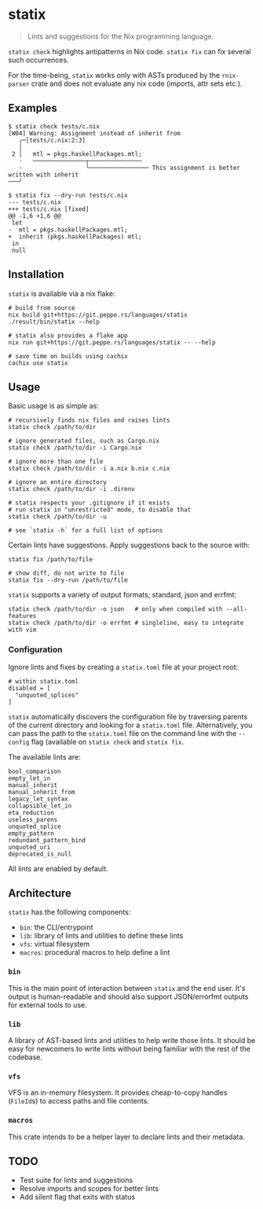 # statix

> Lints and suggestions for the Nix programming language.

`statix check` highlights antipatterns in Nix code. `statix
fix` can fix several such occurrences.

For the time-being, `statix` works only with ASTs
produced by the `rnix-parser` crate and does not evaluate
any nix code (imports, attr sets etc.). 

## Examples

```shell
$ statix check tests/c.nix
[W04] Warning: Assignment instead of inherit from
   ╭─[tests/c.nix:2:3]
   │
 2 │   mtl = pkgs.haskellPackages.mtl;
   ·   ───────────────┬───────────────
   ·                  ╰───────────────── This assignment is better written with inherit
───╯

$ statix fix --dry-run tests/c.nix
--- tests/c.nix
+++ tests/c.nix [fixed]
@@ -1,6 +1,6 @@
 let
-  mtl = pkgs.haskellPackages.mtl;
+  inherit (pkgs.haskellPackages) mtl;
 in
 null
```

## Installation

`statix` is available via a nix flake:

```shell
# build from source
nix build git+https://git.peppe.rs/languages/statix
./result/bin/statix --help

# statix also provides a flake app
nix run git+https://git.peppe.rs/languages/statix -- --help

# save time on builds using cachix
cachix use statix
```

## Usage

Basic usage is as simple as:

```shell
# recursively finds nix files and raises lints
statix check /path/to/dir

# ignore generated files, such as Cargo.nix
statix check /path/to/dir -i Cargo.nix

# ignore more than one file
statix check /path/to/dir -i a.nix b.nix c.nix

# ignore an entire directory
statix check /path/to/dir -i .direnv

# statix respects your .gitignore if it exists
# run statix in "unrestricted" mode, to disable that
statix check /path/to/dir -u

# see `statix -h` for a full list of options
```

Certain lints have suggestions. Apply suggestions back to
the source with:

```shell
statix fix /path/to/file

# show diff, do not write to file
statix fix --dry-run /path/to/file
```

`statix` supports a variety of output formats; standard,
json and errfmt:

```shell
statix check /path/to/dir -o json   # only when compiled with --all-features
statix check /path/to/dir -o errfmt # singleline, easy to integrate with vim
```

### Configuration

Ignore lints and fixes by creating a `statix.toml` file at
your project root:

```
# within statix.toml
disabled = [
  "unquoted_splices"
]
```

`statix` automatically discovers the configuration file by
traversing parents of the current directory and looking for
a `statix.toml` file. Alternatively, you can pass the path
to the `statix.toml` file on the command line with the
`--config` flag (available on `statix check` and `statix
fix`.

The available lints are:

```
bool_comparison
empty_let_in
manual_inherit
manual_inherit_from
legacy_let_syntax
collapsible_let_in
eta_reduction
useless_parens
unquoted_splice
empty_pattern
redundant_pattern_bind
unquoted_uri
deprecated_is_null
```

All lints are enabled by default.

## Architecture

`statix` has the following components:

- `bin`: the CLI/entrypoint
- `lib`: library of lints and utilities to define these
  lints
- `vfs`: virtual filesystem
- `macros`: procedural macros to help define a lint

### `bin`

This is the main point of interaction between `statix`
and the end user. It's output is human-readable and should
also support JSON/errorfmt outputs for external tools to
use.

### `lib`

A library of AST-based lints and utilities to help write
those lints. It should be easy for newcomers to write lints
without being familiar with the rest of the codebase.

### `vfs`

VFS is an in-memory filesystem. It provides cheap-to-copy
handles (`FileId`s) to access paths and file contents.

### `macros`

This crate intends to be a helper layer to declare lints and
their metadata.

## TODO

- Test suite for lints and suggestions
- Resolve imports and scopes for better lints
- Add silent flag that exits with status
